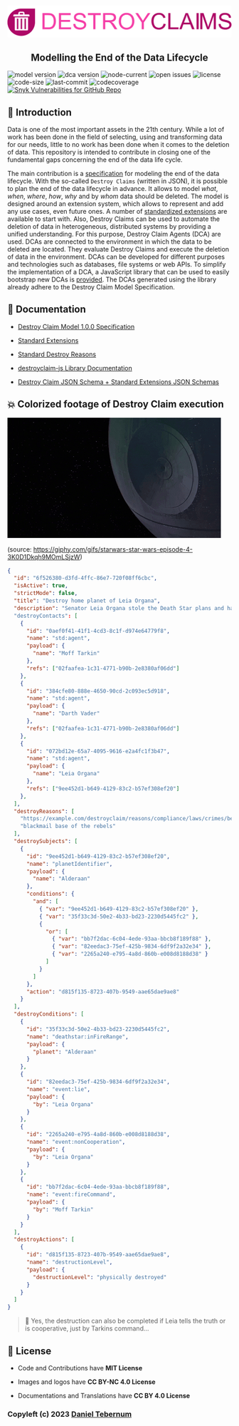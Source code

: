 ![Destroy Claims Banner](docs/img/logo_transparent.png)

<h2 align="center">Modelling the End of the Data Lifecycle</h2>

![model version](https://img.shields.io/badge/model%20version-1.0.0-green?style=flat-square)
![dca version](https://img.shields.io/badge/dynamic/json?style=flat-square&label=DCA%20version&query=version&url=https%3A%2F%2Fraw.githubusercontent.com%2FDaTebe%2Fdestroyclaims%2Fmain%2Fpackage.json)
![node-current](https://img.shields.io/badge/dynamic/json?style=flat-square&logo=Node.js&label=node&query=engines.node&url=https%3A%2F%2Fraw.githubusercontent.com%2FDaTebe%2Fdestroyclaims%2Fmain%2Fpackage.json)
![open issues](https://img.shields.io/github/issues/DaTebe/destroyclaims?style=flat-square)
![license](https://img.shields.io/github/license/DaTebe/destroyclaims?style=flat-square)
![code-size](https://img.shields.io/github/languages/code-size/DaTebe/destroyclaims?style=flat-square)
![last-commit](https://img.shields.io/github/last-commit/DaTebe/destroyclaims?style=flat-square)
![codecoverage](https://img.shields.io/badge/coverage-100%25-green?style=flat-square)
[![Snyk Vulnerabilities for GitHub Repo](https://img.shields.io/snyk/vulnerabilities/github/datebe/destroyclaims?style=flat-square)](https://snyk.io/test/github/datebe/destroyclaims)

## 🚀 Introduction

Data is one of the most important assets in the 21th century.
While a lot of work has been done in the field of selecting, using and transforming data for our needs, little to no work has been done when it comes to the deletion of data.
This repository is intended to contribute in closing one of the fundamental gaps concerning the end of the data life cycle.

The main contribution is a [specification](docs/destroy-claim.md) for modeling the end of the data lifecycle.
With the so-called `Destroy Claims` (written in JSON), it is possible to plan the end of the data lifecycle in advance.
It allows to model _what_, _when_, _where_, _how_, _why_ and by _whom_ data should be deleted.
The model is designed around an extension system, which allows to represent and add any use cases, even future ones.
A number of [standardized extensions](/docs/std-extensions.md) are available to start with.
Also, Destroy Claims can be used to automate the deletion of data in heterogeneous, distributed systems by providing a unified understanding.
For this purpose, Destroy Claim Agents (DCA) are used.
DCAs are connected to the environment in which the data to be deleted are located.
They evaluate Destroy Claims and execute the deletion of data in the environment.
DCAs can be developed for different purposes and technologies such as databases, file systems or web APIs.
To simplify the implementation of a DCA, a JavaScript library that can be used to easily bootstrap new DCAs is [provided](docs/destroyclaim-js.md).
The DCAs generated using the library already adhere to the Destroy Claim Model Specification.

## 📑 Documentation

+ [Destroy Claim Model 1.0.0 Specification](docs/destroy-claim.md)

+ [Standard Extensions](docs/std-extensions.md)

+ [Standard Destroy Reasons](docs/destroy-reasons.md)

+ [destroyclaim-js Library Documentation](docs/destroyclaim-js.md/)

+ [Destroy Claim JSON Schema + Standard Extensions JSON Schemas](schema/)

## 💥 Colorized footage of Destroy Claim execution

![Destroy Claims Banner](docs/img/destroy.gif)

(source: https://giphy.com/gifs/starwars-star-wars-episode-4-3K0D1Dkqh9MOmLSjzW)

```json
{
  "id": "6f526380-d3fd-4ffc-86e7-720f08ff6cbc",
  "isActive": true,
  "strictMode": false,
  "title": "Destroy home planet of Leia Organa",
  "description": "Senator Leia Organa stole the Death Star plans and handed them over to the rebels. We have to find out the location of the rebel base. For this we blackmail the senator by destroying her home planet in case of non-cooperation or lie."
  "destroyContacts": [
    {
      "id": "0aef0f41-41f1-4cd3-8c1f-d974e64779f8",
      "name": "std:agent",
      "payload": {
        "name": "Moff Tarkin"
      },
      "refs": ["02faafea-1c31-4771-b90b-2e8380af06dd"]
    },
    {
      "id": "384cfe80-888e-4650-90cd-2c093ec5d918",
      "name": "std:agent",
      "payload": {
        "name": "Darth Vader"
      },
      "refs": ["02faafea-1c31-4771-b90b-2e8380af06dd"]
    },
    {
      "id": "072bd12e-65a7-4095-9616-e2a4fc1f3b47",
      "name": "std:agent",
      "payload": {
        "name": "Leia Organa"
      },
      "refs": ["9ee452d1-b649-4129-83c2-b57ef308ef20"]
    },
  ],
  "destroyReasons": [
    "https://example.com/destroyclaim/reasons/compliance/laws/crimes/betrayal-of-secrets",
    "blackmail base of the rebels"
  ],
  "destroySubjects": [
    {
      "id": "9ee452d1-b649-4129-83c2-b57ef308ef20",
      "name": "planetIdentifier",
      "payload": {
        "name": "Alderaan"
      },
      "conditions": {
        "and": [
          { "var": "9ee452d1-b649-4129-83c2-b57ef308ef20" },
          { "var": "35f33c3d-50e2-4b33-bd23-2230d5445fc2" },
          { 
            "or": [
              { "var": "bb7f2dac-6c04-4ede-93aa-bbcb8f189f88" },
              { "var": "82eedac3-75ef-425b-9834-6df9f2a32e34" },
              { "var": "2265a240-e795-4a8d-860b-e008d8188d38" }
            ] 
          }
        ]
      },
      "action": "d815f135-8723-407b-9549-aae65dae9ae8"
    }
  ],
  "destroyConditions": [
    {
      "id": "35f33c3d-50e2-4b33-bd23-2230d5445fc2",
      "name": "deathstar:inFireRange",
      "payload": {
        "planet": "Alderaan"
      }
    },
    {
      "id": "82eedac3-75ef-425b-9834-6df9f2a32e34",
      "name": "event:lie",
      "payload": {
        "by": "Leia Organa"
      }
    },
    {
      "id": "2265a240-e795-4a8d-860b-e008d8188d38",
      "name": "event:nonCooperation",
      "payload": {
        "by": "Leia Organa"
      }
    },
    {
      "id": "bb7f2dac-6c04-4ede-93aa-bbcb8f189f88",
      "name": "event:fireCommand",
      "payload": {
        "by": "Moff Tarkin"
      }
    }
  ],
  "destroyActions": [
    {
      "id": "d815f135-8723-407b-9549-aae65dae9ae8",
      "name": "destructionLevel",
      "payload": {
        "destructionLevel": "physically destroyed"
      }
    }
  ]
}
```

> 🥸 Yes, the destruction can also be completed if Leia tells the truth or is cooperative, just by Tarkins command... 

## 📃 License

+ Code and Contributions have **MIT License**

+ Images and logos have **CC BY-NC 4.0 License**

+ Documentations and Translations have **CC BY 4.0 License**

### Copyleft (c) 2023 [Daniel Tebernum](https://github.com/DaTebe)
